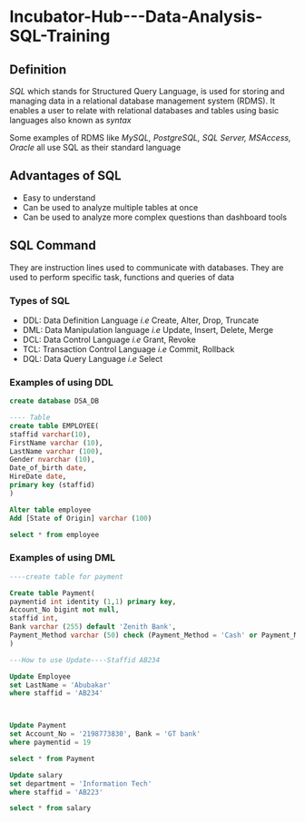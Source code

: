 # Incubator-Hub---Data-Analysis-SQL-Training

## Definition

_SQL_ which stands for Structured Query Language, is used for storing and managing data in a relational database management system (RDMS). It enables a user to relate with relational databases and tables using basic languages also known as _syntax_

Some examples of RDMS like _MySQL, PostgreSQL, SQL Server, MSAccess, Oracle_ all use SQL as their standard language 

## Advantages of SQL

  * Easy to understand
  * Can be used to analyze multiple tables at once
  * Can be used to analyze more complex questions than dashboard tools

## SQL Command

They are instruction lines used to communicate with databases. They are used to perform specific task, functions and queries of data

### Types of SQL

  * DDL: Data Definition Language _i.e_ Create, Alter, Drop, Truncate
  * DML: Data Manipulation language _i.e_ Update, Insert, Delete, Merge
  * DCL: Data Control Language _i.e_ Grant, Revoke
  * TCL: Transaction Control Language _i.e_ Commit, Rollback
  * DQL: Data Query Language _i.e_ Select

### Examples of using DDL

~~~ SQL
create database DSA_DB

---- Table
create table EMPLOYEE( 
staffid varchar(10),
FirstName varchar (10),
LastName varchar (100),
Gender nvarchar (10),
Date_of_birth date,
HireDate date,
primary key (staffid)
)

Alter table employee
Add [State of Origin] varchar (100)

select * from employee 
~~~

### Examples of using DML

~~~ SQL
----create table for payment

Create table Payment(
paymentid int identity (1,1) primary key,
Account_No bigint not null,
staffid int,
Bank varchar (255) default 'Zenith Bank',
Payment_Method varchar (50) check (Payment_Method = 'Cash' or Payment_Method = 'Transfer')
)

---How to use Update----Staffid AB234

Update Employee
set LastName = 'Abubakar'
where staffid = 'AB234' 



Update Payment
set Account_No = '2198773830', Bank = 'GT bank'
where paymentid = 19

select * from Payment

Update salary
set department = 'Information Tech'
where staffid = 'AB223'

select * from salary
~~~

